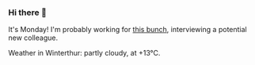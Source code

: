 ### Hi there :wave:

It's Monday! I'm probably working for [this bunch](https://github.com/kohofinancial), interviewing a potential new colleague.

Weather in Winterthur: partly cloudy, at +13°C.
